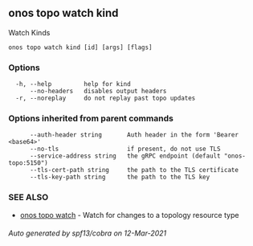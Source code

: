 ## onos topo watch kind

Watch Kinds

```
onos topo watch kind [id] [args] [flags]
```

### Options

```
  -h, --help         help for kind
      --no-headers   disables output headers
  -r, --noreplay     do not replay past topo updates
```

### Options inherited from parent commands

```
      --auth-header string       Auth header in the form 'Bearer <base64>'
      --no-tls                   if present, do not use TLS
      --service-address string   the gRPC endpoint (default "onos-topo:5150")
      --tls-cert-path string     the path to the TLS certificate
      --tls-key-path string      the path to the TLS key
```

### SEE ALSO

* [onos topo watch](onos_topo_watch.md)	 - Watch for changes to a topology resource type

###### Auto generated by spf13/cobra on 12-Mar-2021
